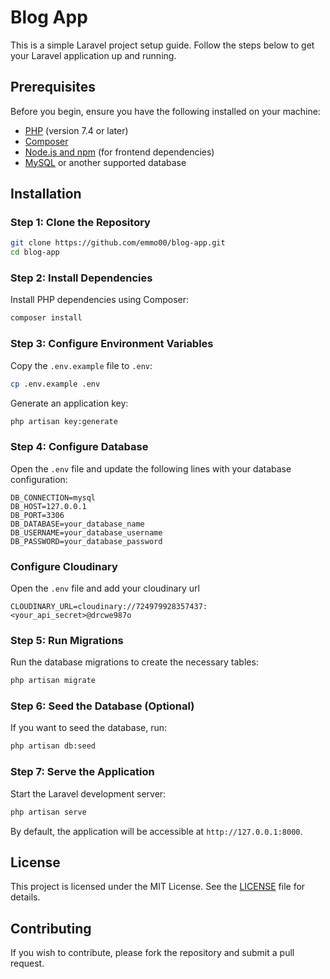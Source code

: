 # Blog App

This is a simple Laravel project setup guide. Follow the steps below to get your Laravel application up and running.

## Prerequisites

Before you begin, ensure you have the following installed on your machine:

- [PHP](https://www.php.net/manual/en/install.php) (version 7.4 or later)
- [Composer](https://getcomposer.org/download/)
- [Node.js and npm](https://nodejs.org/) (for frontend dependencies)
- [MySQL](https://www.mysql.com/downloads/) or another supported database

## Installation

### Step 1: Clone the Repository

```bash
git clone https://github.com/emmo00/blog-app.git
cd blog-app
```

### Step 2: Install Dependencies

Install PHP dependencies using Composer:

```bash
composer install
```

### Step 3: Configure Environment Variables

Copy the `.env.example` file to `.env`:

```bash
cp .env.example .env
```

Generate an application key:

```bash
php artisan key:generate
```

### Step 4: Configure Database

Open the `.env` file and update the following lines with your database configuration:

```env
DB_CONNECTION=mysql
DB_HOST=127.0.0.1
DB_PORT=3306
DB_DATABASE=your_database_name
DB_USERNAME=your_database_username
DB_PASSWORD=your_database_password
```

### Configure Cloudinary

Open the `.env` file and add your cloudinary url

```env
CLOUDINARY_URL=cloudinary://724979928357437:<your_api_secret>@drcwe987o
```

### Step 5: Run Migrations

Run the database migrations to create the necessary tables:

```bash
php artisan migrate
```

### Step 6: Seed the Database (Optional)

If you want to seed the database, run:

```bash
php artisan db:seed
```

### Step 7: Serve the Application

Start the Laravel development server:

```bash
php artisan serve
```

By default, the application will be accessible at `http://127.0.0.1:8000`.

## License

This project is licensed under the MIT License. See the [LICENSE](LICENSE) file for details.

## Contributing

If you wish to contribute, please fork the repository and submit a pull request.
